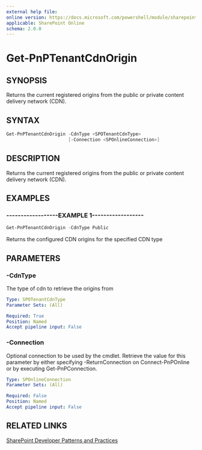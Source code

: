 ```yaml
---
external help file:
online version: https://docs.microsoft.com/powershell/module/sharepoint-pnp/get-pnptenantcdnorigin
applicable: SharePoint Online
schema: 2.0.0
---
```

# Get-PnPTenantCdnOrigin

## SYNOPSIS
Returns the current registered origins from the public or private content delivery network (CDN).

## SYNTAX

```powershell
Get-PnPTenantCdnOrigin -CdnType <SPOTenantCdnType>
                       [-Connection <SPOnlineConnection>]
```

## DESCRIPTION
Returns the current registered origins from the public or private content delivery network (CDN).

## EXAMPLES

### ------------------EXAMPLE 1------------------
```powershell
Get-PnPTenantCdnOrigin -CdnType Public
```

Returns the configured CDN origins for the specified CDN type

## PARAMETERS

### -CdnType
The type of cdn to retrieve the origins from

```yaml
Type: SPOTenantCdnType
Parameter Sets: (All)

Required: True
Position: Named
Accept pipeline input: False
```

### -Connection
Optional connection to be used by the cmdlet. Retrieve the value for this parameter by either specifying -ReturnConnection on Connect-PnPOnline or by executing Get-PnPConnection.

```yaml
Type: SPOnlineConnection
Parameter Sets: (All)

Required: False
Position: Named
Accept pipeline input: False
```

## RELATED LINKS

[SharePoint Developer Patterns and Practices](https://aka.ms/sppnp)
